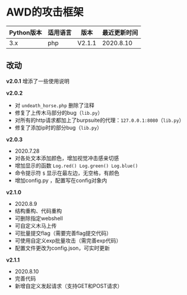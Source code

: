 # AWD的攻击框架

| Python版本 | 适用语言 | 版本   | 最近更新时间 |
| ---------- | -------- | ------ | ------------ |
| 3.x        | php      | V2.1.1 | 2020.8.10    |


## 改动
**v2.0.1**
增添了一些使用说明

**v2.0.2**

- 对 `undeath_horse.php` 删除了注释
- 修复了上传木马部分的bug（`lib.py`）
- 对所有的http请求都加上了burpsuite的代理：`127.0.0.1:8080`（`lib.py`）
- 修复了添加ip时的部分bug（`lib.py`）

**v2.0.3**
- 2020.7.28
- 对各处文本添加颜色，增加视觉冲击感亲切感
- 增加显示的函数 `Log.red() Log.green() Log.blue()`
- 命令提示符 `$` 显示在最左边，无空格，有颜色
- 增加config.py ，配置写在config对象内


**v2.1.0**
- 2020.8.9
- 结构重构、代码重构
- 可删除指定webshell
- 可自定义木马上传
- 可批量提交flag（需要完善flag提交代码）
- 可使用自定义exp批量攻击（需完善exp代码）
- 配置文件更改为config.json，可实时更新

**v2.1.1**
- 2020.8.10
- 完善代码
- 新增自定义发起请求（支持GET和POST请求）

